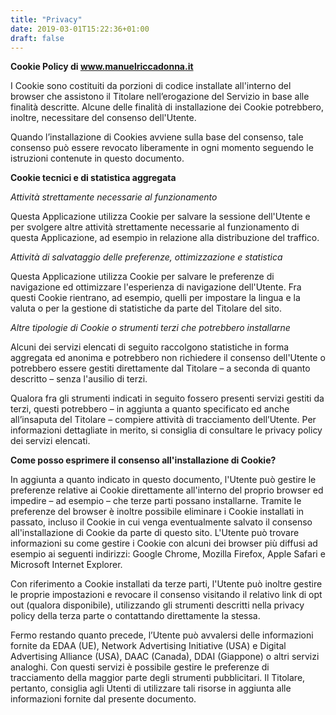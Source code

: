 ```yaml
---
title: "Privacy"
date: 2019-03-01T15:22:36+01:00
draft: false
---
```

**Cookie Policy di www.manuelriccadonna.it**

I Cookie sono costituiti da porzioni di codice installate all'interno del browser che assistono il Titolare nell’erogazione del Servizio in base alle finalità descritte. Alcune delle finalità di installazione dei Cookie potrebbero, inoltre, necessitare del consenso dell'Utente.

Quando l’installazione di Cookies avviene sulla base del consenso, tale consenso può essere revocato liberamente in ogni momento seguendo le istruzioni contenute in questo documento.

**Cookie tecnici e di statistica aggregata**

*Attività strettamente necessarie al funzionamento*

Questa Applicazione utilizza Cookie per salvare la sessione dell'Utente e per svolgere altre attività strettamente necessarie al funzionamento di questa Applicazione, ad esempio in relazione alla distribuzione del traffico.

*Attività di salvataggio delle preferenze, ottimizzazione e statistica*

Questa Applicazione utilizza Cookie per salvare le preferenze di navigazione ed ottimizzare l'esperienza di navigazione dell'Utente. Fra questi Cookie rientrano, ad esempio, quelli per impostare la lingua e la valuta o per la gestione di statistiche da parte del Titolare del sito.

*Altre tipologie di Cookie o strumenti terzi che potrebbero installarne*

Alcuni dei servizi elencati di seguito raccolgono statistiche in forma aggregata ed anonima e potrebbero non richiedere il consenso dell'Utente o potrebbero essere gestiti direttamente dal Titolare – a seconda di quanto descritto – senza l'ausilio di terzi.

Qualora fra gli strumenti indicati in seguito fossero presenti servizi gestiti da terzi, questi potrebbero – in aggiunta a quanto specificato ed anche all’insaputa del Titolare – compiere attività di tracciamento dell’Utente. Per informazioni dettagliate in merito, si consiglia di consultare le privacy policy dei servizi elencati.

**Come posso esprimere il consenso all'installazione di Cookie?**

In aggiunta a quanto indicato in questo documento, l'Utente può gestire le preferenze relative ai Cookie direttamente all'interno del proprio browser ed impedire – ad esempio – che terze parti possano installarne. Tramite le preferenze del browser è inoltre possibile eliminare i Cookie installati in passato, incluso il Cookie in cui venga eventualmente salvato il consenso all'installazione di Cookie da parte di questo sito. L'Utente può trovare informazioni su come gestire i Cookie con alcuni dei browser più diffusi ad esempio ai seguenti indirizzi: Google Chrome, Mozilla Firefox, Apple Safari e Microsoft Internet Explorer.

Con riferimento a Cookie installati da terze parti, l'Utente può inoltre gestire le proprie impostazioni e revocare il consenso visitando il relativo link di opt out (qualora disponibile), utilizzando gli strumenti descritti nella privacy policy della terza parte o contattando direttamente la stessa.

Fermo restando quanto precede, l’Utente può avvalersi delle informazioni fornite da EDAA (UE), Network Advertising Initiative (USA) e Digital Advertising Alliance (USA), DAAC (Canada), DDAI (Giappone) o altri servizi analoghi. Con questi servizi è possibile gestire le preferenze di tracciamento della maggior parte degli strumenti pubblicitari. Il Titolare, pertanto, consiglia agli Utenti di utilizzare tali risorse in aggiunta alle informazioni fornite dal presente documento.
